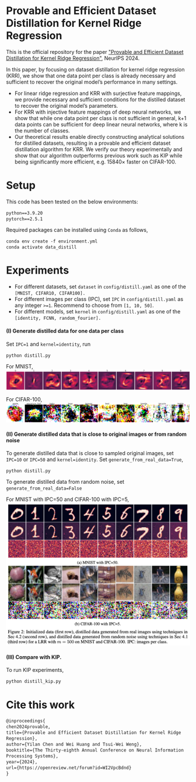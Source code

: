 # Provable and Efficient Dataset Distillation for Kernel Ridge Regression
This is the official repository for the paper ["Provable and Efficient Dataset Distillation for Kernel Ridge Regression"](https://openreview.net/pdf?id=WI2VpcBdnd), NeurIPS 2024.

In this paper, by focusing on dataset distillation for kernel ridge
regression (KRR), we show that one data point per class is already necessary and
sufficient to recover the original model’s performance in many settings. 
- For linear ridge regression and KRR with surjective feature mappings, we provide necessary
and sufficient conditions for the distilled dataset to recover the original model’s
parameters. 
- For KRR with injective feature mappings of deep neural networks, we
show that while one data point per class is not sufficient in general, k+1 data points
can be sufficient for deep linear neural networks, where k is the number of classes.
- Our theoretical results enable directly constructing analytical solutions for distilled
datasets, resulting in a provable and efficient dataset distillation algorithm for KRR.
We verify our theory experimentally and show that our algorithm outperforms
previous work such as KIP while being significantly more efficient, e.g. 15840×
faster on CIFAR-100.

# Setup
This code has been tested on the below environments:
```
python==3.9.20
pytorch==2.5.1
```
Required packages can be installed using `Conda` as follows,
```
conda env create -f environment.yml
conda activate data_distill
```




# Experiments

- For different datasets, set `dataset` in `config/distill.yaml` as one of the `[MNIST, CIFAR10, CIFAR100].`
- For different images per class (IPC), set `IPC` in `config/distill.yaml` as any integer `>=1`. Recommend to choose from `[1, 10, 50]`.
- For different models, set `kernel` in `config/distill.yaml` as one of the `[identity, FCNN, random_fourier].`
#### (I) Generate distilled data for one data per class

Set `IPC=1` and `kernel=identity`, run

```
python distill.py
```

For MNIST, 
![mnist](figs/MNIST_linear_IPC1.png)
 
For CIFAR-100,
![CIFAR-100](figs/CIFAR100_linear_IPC1.png)



#### (II) Generate distilled data that is close to original images or from random noise  
To generate distilled data that is close to sampled original images, 
set `IPC=10` or `IPC=50` and `kernel=identity`.
Set `generate_from_real_data=True`,

```
python distill.py
```

To generate distilled data from random noise, 
set `generate_from_real_data=False`


For MNIST with IPC=50 and CIFAR-100 with IPC=5,
![mnist](figs/mnist_cifar100.png)

#### (III) Compare with KIP.
To run KIP experiments,
```
python distill_kip.py
```


# Cite this work
```
@inproceedings{
chen2024provable,
title={Provable and Efficient Dataset Distillation for Kernel Ridge Regression},
author={Yilan Chen and Wei Huang and Tsui-Wei Weng},
booktitle={The Thirty-eighth Annual Conference on Neural Information Processing Systems},
year={2024},
url={https://openreview.net/forum?id=WI2VpcBdnd}
}
```